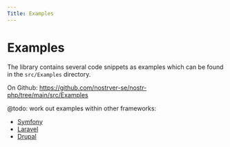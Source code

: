 ```yaml
---
Title: Examples
---
```


# Examples

The library contains several code snippets as examples which can be found in the `src/Examples` directory.

On Github: https://github.com/nostrver-se/nostr-php/tree/main/src/Examples

@todo: work out examples within other frameworks:

* [Symfony](/examples/symfony)
* [Laravel](/examples/laravel)
* [Drupal](/examples/drupal)